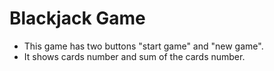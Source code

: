 # Blackjack Game

- This game has two buttons "start game" and "new game".
- It shows cards number and sum of the cards number.
